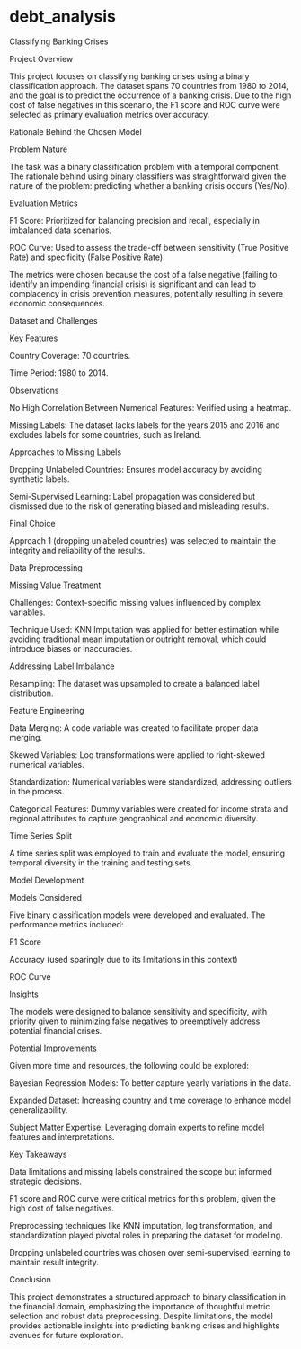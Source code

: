 # debt_analysis

Classifying Banking Crises

Project Overview

This project focuses on classifying banking crises using a binary classification approach. The dataset spans 70 countries from 1980 to 2014, and the goal is to predict the occurrence of a banking crisis. Due to the high cost of false negatives in this scenario, the F1 score and ROC curve were selected as primary evaluation metrics over accuracy.

Rationale Behind the Chosen Model

Problem Nature

The task was a binary classification problem with a temporal component. The rationale behind using binary classifiers was straightforward given the nature of the problem: predicting whether a banking crisis occurs (Yes/No).

Evaluation Metrics

F1 Score: Prioritized for balancing precision and recall, especially in imbalanced data scenarios.

ROC Curve: Used to assess the trade-off between sensitivity (True Positive Rate) and specificity (False Positive Rate).

The metrics were chosen because the cost of a false negative (failing to identify an impending financial crisis) is significant and can lead to complacency in crisis prevention measures, potentially resulting in severe economic consequences.

Dataset and Challenges

Key Features

Country Coverage: 70 countries.

Time Period: 1980 to 2014.

Observations

No High Correlation Between Numerical Features: Verified using a heatmap.

Missing Labels: The dataset lacks labels for the years 2015 and 2016 and excludes labels for some countries, such as Ireland.

Approaches to Missing Labels

Dropping Unlabeled Countries: Ensures model accuracy by avoiding synthetic labels.

Semi-Supervised Learning: Label propagation was considered but dismissed due to the risk of generating biased and misleading results.

Final Choice

Approach 1 (dropping unlabeled countries) was selected to maintain the integrity and reliability of the results.

Data Preprocessing

Missing Value Treatment

Challenges: Context-specific missing values influenced by complex variables.

Technique Used: KNN Imputation was applied for better estimation while avoiding traditional mean imputation or outright removal, which could introduce biases or inaccuracies.

Addressing Label Imbalance

Resampling: The dataset was upsampled to create a balanced label distribution.

Feature Engineering

Data Merging: A code variable was created to facilitate proper data merging.

Skewed Variables: Log transformations were applied to right-skewed numerical variables.

Standardization: Numerical variables were standardized, addressing outliers in the process.

Categorical Features: Dummy variables were created for income strata and regional attributes to capture geographical and economic diversity.

Time Series Split

A time series split was employed to train and evaluate the model, ensuring temporal diversity in the training and testing sets.

Model Development

Models Considered

Five binary classification models were developed and evaluated. The performance metrics included:

F1 Score

Accuracy (used sparingly due to its limitations in this context)

ROC Curve

Insights

The models were designed to balance sensitivity and specificity, with priority given to minimizing false negatives to preemptively address potential financial crises.

Potential Improvements

Given more time and resources, the following could be explored:

Bayesian Regression Models: To better capture yearly variations in the data.

Expanded Dataset: Increasing country and time coverage to enhance model generalizability.

Subject Matter Expertise: Leveraging domain experts to refine model features and interpretations.

Key Takeaways

Data limitations and missing labels constrained the scope but informed strategic decisions.

F1 score and ROC curve were critical metrics for this problem, given the high cost of false negatives.

Preprocessing techniques like KNN imputation, log transformation, and standardization played pivotal roles in preparing the dataset for modeling.

Dropping unlabeled countries was chosen over semi-supervised learning to maintain result integrity.

Conclusion

This project demonstrates a structured approach to binary classification in the financial domain, emphasizing the importance of thoughtful metric selection and robust data preprocessing. Despite limitations, the model provides actionable insights into predicting banking crises and highlights avenues for future exploration.

